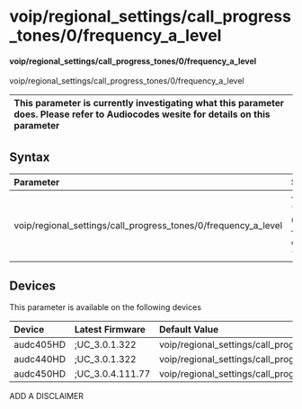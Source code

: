 ﻿---
description: voip/regional_settings/call_progress_tones/0/frequency_a_level
search: false
---

# voip/regional_settings/call_progress_tones/0/frequency_a_level

#### voip/regional_settings/call_progress_tones/0/frequency_a_level

voip/regional_settings/call_progress_tones/0/frequency_a_level


| This parameter is currently investigating what this parameter does. Please refer to Audiocodes wesite for details on this parameter | 
| :--- |

## Syntax
| Parameter | Syntax |
| :--- | :--- |
|voip/regional_settings/call_progress_tones/0/frequency_a_level | {% raw %} undefined {% endraw %}|

## Devices
This parameter is available on the following devices

| Device | Latest Firmware | Default Value |
|:---|:---|:---|
| audc405HD | ;UC_3.0.1.322 | voip/regional_settings/call_progress_tones/0/frequency_a_level=19 
| audc440HD | ;UC_3.0.1.322 | voip/regional_settings/call_progress_tones/0/frequency_a_level=19 
| audc450HD | ;UC_3.0.4.111.77 | voip/regional_settings/call_progress_tones/0/frequency_a_level=19 

ADD A DISCLAIMER
